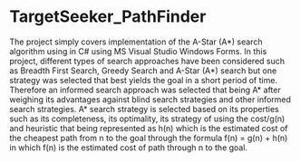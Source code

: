 # TargetSeeker_PathFinder
The project simply covers implementation of the A-Star (A*) search algorithm using in C# using MS Visual Studio Windows Forms.
In this project, different types of search approaches have been considered such as Breadth First Search, Greedy Search and A-Star (A*) search but one strategy was selected that best yields the goal in a short period of time. Therefore an informed search approach was selected that being A* after weighing its advantages against blind search strategies and other informed search strategies. A* search strategy is selected based on its properties such as its completeness, its optimality, its strategy of using the cost/g(n) and heuristic that being represented as h(n) which is the estimated cost of the cheapest path from n to the goal through the formula f(n) = g(n) + h(n) in which f(n) is the estimated cost of path through n to the goal.

